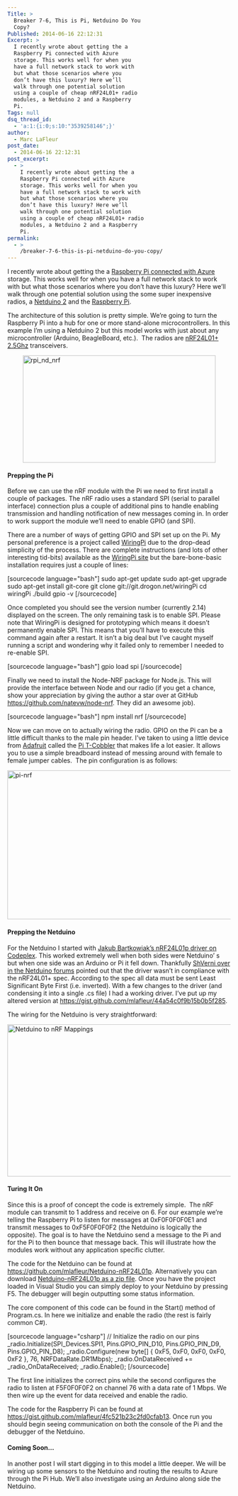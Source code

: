 ```yaml
---
Title: >
  Breaker 7-6, This is Pi, Netduino Do You
  Copy?
Published: 2014-06-16 22:12:31
Excerpt: >
  I recently wrote about getting the a
  Raspberry Pi connected with Azure
  storage. This works well for when you
  have a full network stack to work with
  but what those scenarios where you
  don’t have this luxury? Here we’ll
  walk through one potential solution
  using a couple of cheap nRF24L01+ radio
  modules, a Netduino 2 and a Raspberry
  Pi.
Tags: null
dsq_thread_id:
  - 'a:1:{i:0;s:10:"3539258146";}'
author:
  - Marc LaFleur
post_date:
  - 2014-06-16 22:12:31
post_excerpt:
  - >
    I recently wrote about getting the a
    Raspberry Pi connected with Azure
    storage. This works well for when you
    have a full network stack to work with
    but what those scenarios where you
    don’t have this luxury? Here we’ll
    walk through one potential solution
    using a couple of cheap nRF24L01+ radio
    modules, a Netduino 2 and a Raspberry
    Pi.
permalink:
  - >
    /breaker-7-6-this-is-pi-netduino-do-you-copy/
---
```

I recently wrote about getting the a <a href="http://massivescale.azurewebsites.net/hello-azure-my-name-is-pi/" target="_blank">Raspberry Pi connected with Azure</a> storage. This works well for when you have a full network stack to work with but what those scenarios where you don’t have this luxury? Here we’ll walk through one potential solution using the some super inexpensive radios, a <a href="http://www.amazon.com/gp/product/B009QOWOFU/ref=as_li_tl?ie=UTF8&amp;camp=1789&amp;creative=390957&amp;creativeASIN=B009QOWOFU&amp;linkCode=as2&amp;tag=soapb30-20" target="_blank">Netduino 2</a> and the <a href="https://www.amazon.com/RASPBERRY-MODEL-756-8308-Raspberry-Pi/dp/B009SQQF9C/ref=as_sl_pc_ss_til?tag=soapb30-20&amp;linkCode=w01&amp;linkId=&amp;creativeASIN=B009SQQF9C" target="_blank">Raspberry Pi</a>.

The architecture of this solution is pretty simple. We’re going to turn the Raspberry Pi into a hub for one or more stand-alone microcontrollers. In this example I’m using a Netduino 2 but this model works with just about any microcontroller (Arduino, BeagleBoard, etc.).  The radios are <a href="https://www.amazon.com/nRF24L01-Wireless-Transceiver-Arduino-Compatible/dp/B00E594ZX0/ref=as_sl_pc_ss_til?tag=soapb30-20&amp;linkCode=w01&amp;linkId=&amp;creativeASIN=B00E594ZX0" target="_blank">nRF24L01+ 2.5Ghz</a> transceivers.

<a href="http://massivescale.blob.core.windows.net/blogmedia/2014/06/rpi_nd_nrf.png"><img style="margin: 0px auto; border: 0px currentcolor; float: none; display: block; background-image: none;" title="rpi_nd_nrf" src="http://massivescale.blob.core.windows.net/blogmedia/2014/06/rpi_nd_nrf_thumb.png" alt="rpi_nd_nrf" width="435" height="242" border="0" /></a>

<h4>Prepping the Pi</h4>

Before we can use the nRF module with the Pi we need to first install a couple of packages. The nRF radio uses a standard SPI (serial to parallel interface) connection plus a couple of additional pins to handle enabling transmission and handling notification of new messages coming in. In order to work support the module we’ll need to enable GPIO (and SPI).

There are a number of ways of getting GPIO and SPI set up on the Pi. My personal preference is a project called <a href="http://wiringpi.com/download-and-install/" target="_blank">WiringPi</a> due to the drop-dead simplicity of the process. There are complete instructions (and lots of other interesting tid-bits) available as the <a href="http://wiringpi.com/download-and-install/" target="_blank">WiringPi site</a> but the bare-bone-basic installation requires just a couple of lines:

<div id="scid:C89E2BDB-ADD3-4f7a-9810-1B7EACF446C1:b25c7ac3-38c1-4508-a131-36ff85d23d65" class="wlWriterEditableSmartContent" style="margin: 0px; padding: 0px; float: none; display: inline;">

[sourcecode language="bash"]
sudo apt-get update
sudo apt-get upgrade
sudo apt-get install git-core
git clone git://git.drogon.net/wiringPi
cd wiringPi
./build
gpio -v
[/sourcecode]

</div>

Once completed you should see the version number (currently 2.14) displayed on the screen. The only remaining task is to enable SPI. Please note that WiringPi is designed for prototyping which means it doesn’t permanently enable SPI. This means that you’ll have to execute this command again after a restart. It isn’t a big deal but I’ve caught myself running a script and wondering why it failed only to remember I needed to re-enable SPI.

<div id="scid:C89E2BDB-ADD3-4f7a-9810-1B7EACF446C1:ce19ffa9-17eb-4f7c-92a4-8ff50019e6ab" class="wlWriterEditableSmartContent" style="margin: 0px; padding: 0px; float: none; display: inline;">

[sourcecode language="bash"]
gpio load spi
[/sourcecode]

</div>

Finally we need to install the Node-NRF package for Node.js. This will provide the interface between Node and our radio (if you get a chance, show your appreciation
by giving the author a star over at GitHub <a href="https://github.com/natevw/node-nrf">https://github.com/natevw/node-nrf</a>. They did an awesome job).

<div id="scid:C89E2BDB-ADD3-4f7a-9810-1B7EACF446C1:277086d7-da87-462e-bbba-9b4705545915" class="wlWriterEditableSmartContent" style="margin: 0px; padding: 0px; float: none; display: inline;">

[sourcecode language="bash"]
npm install nrf
[/sourcecode]

</div>

Now we can move on to actually wiring the radio. GPIO on the Pi can be a little difficult thanks to the male pin header. I’ve taken to using a little device from <a href="https://www.adafruit.com/" target="_blank">Adafruit</a> called the <a href="http://www.amazon.com/gp/product/B00JE1T1WY/ref=as_li_tl?ie=UTF8&amp;camp=1789&amp;creative=390957&amp;creativeASIN=B00JE1T1WY&amp;linkCode=as2&amp;tag=soapb30-20&quot;" target="_blank">Pi T-Cobbler</a> that makes life a lot easier. It allows you to use a simple breadboard instead of messing around with female to female jumper cables.  The pin configuration is as follows:

<a href="http://massivescale.blob.core.windows.net/blogmedia/2014/06/pi-nrf.png"><img style="margin: 0px auto; border: 0px currentcolor; float: none; display: block; background-image: none;" title="pi-nrf" src="http://massivescale.blob.core.windows.net/blogmedia/2014/06/pi-nrf_thumb.png" alt="pi-nrf" width="576" height="336" border="0" /></a>

<h4>Prepping the Netduino</h4>

For the Netduino I started with <a href="http://nrf24l01.codeplex.com/" target="_blank">Jakub Bartkowiak’s nRF24L01p driver on Codeplex</a>. This worked extremely well when both sides were Netduino’ s but when one side was an Arduino or Pi it fell down. Thankfully <a href="http://forums.netduino.com/index.php?/topic/8266-433mhz-24ghz-communications-with-netduinonetduino-plus/?p=57957" target="_blank">ShVerni over in the Netduino forums</a> pointed out that the driver wasn’t in compliance with the nRF24L01+ spec. According to the spec all data must be sent Least Significant Byte First (i.e. inverted). With a few changes to the driver (and condensing it into a single .cs file) I had a working driver. I’ve put up my altered version at <a title="https://gist.github.com/mlafleur/44a54c0f9b15b0b5f285" href="https://gist.github.com/mlafleur/44a54c0f9b15b0b5f285">https://gist.github.com/mlafleur/44a54c0f9b15b0b5f285</a>.

The wiring for the Netduino is very straightforward:

<a href="http://massivescale.blob.core.windows.net/blogmedia/2014/06/image.png"><img style="margin: 0px auto; border: 0px currentcolor; float: none; display: block; background-image: none;" title="Netduino to nRF " src="http://massivescale.blob.core.windows.net/blogmedia/2014/06/image_thumb.png" alt="Netduino to nRF Mappings" width="586" height="343" border="0" /></a>

<h4></h4>

<h4>Turing It On</h4>

Since this is a proof of concept the code is extremely simple.  The nRF module can transmit to 1 address and receive on 6. For our example we’re telling the Raspberry Pi to listen for messages at 0xF0F0F0F0E1 and transmit messages to 0xF5F0F0F0F2 (the Netduino is logically the opposite). The goal is to have the Netduino send a message to the Pi and for the Pi to then bounce that message back. This will illustrate how the modules work without any application specific clutter.

The code for the Netduino can be found at <a title="https://github.com/mlafleur/Netduino-nRF24L01p" href="https://github.com/mlafleur/Netduino-nRF24L01p">https://github.com/mlafleur/Netduino-nRF24L01p</a>. Alternatively you can download <a title="Netduino-nRF24L01p as a zip file" href="https://github.com/mlafleur/Netduino-nRF24L01p/archive/master.zip">Netduino-nRF24L01p as a zip file</a>. Once you have the project loaded in Visual Studio you can simply deploy to your Netduino by pressing F5. The debugger will begin outputting some status information.

The core component of this code can be found in the Start() method of Program.cs. In here we initialize and enable the radio (the rest is fairly common C#).

<div id="scid:C89E2BDB-ADD3-4f7a-9810-1B7EACF446C1:4b2d43ca-49e6-4708-a2c0-1725daa8e63e" class="wlWriterEditableSmartContent" style="margin: 0px; padding: 0px; float: none; display: inline;">

[sourcecode language="csharp"]
// Initialize the radio on our pins
_radio.Initialize(SPI_Devices.SPI1, Pins.GPIO_PIN_D10, Pins.GPIO_PIN_D9, Pins.GPIO_PIN_D8);
_radio.Configure(new byte[] { 0xF5, 0xF0, 0xF0, 0xF0, 0xF2 }, 76, NRFDataRate.DR1Mbps);
_radio.OnDataReceived += _radio_OnDataReceived;
_radio.Enable();
[/sourcecode]

</div>

The first line initializes the correct pins while the second configures the radio to listen at F5F0F0F0F2 on channel 76 with a data rate of 1 Mbps. We then wire up the event for data received and enable the radio.

The code for the Raspberry Pi can be found at <a title="https://gist.github.com/mlafleur/4fc521b23c2fd0cfab13" href="https://gist.github.com/mlafleur/4fc521b23c2fd0cfab13">https://gist.github.com/mlafleur/4fc521b23c2fd0cfab13</a>. Once run you should begin seeing communication on both the console of the Pi and the debugger of the Netduino.

<h4>Coming Soon…</h4>

In another post I will start digging in to this model a little deeper. We will be wiring up some sensors to the Netduino and routing the results to Azure through the Pi Hub. We’ll also investigate using an Arduino along side the Netduino.